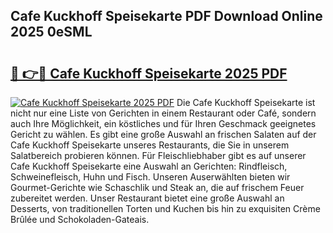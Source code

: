 ## Cafe Kuckhoff Speisekarte PDF Download Online 2025 0eSML

# <h2><a href="http://gc9eb2b.nevu.top/?p=Cafe+Kuckhoff+Speisekarte">🔗 👉🔴 Cafe Kuckhoff Speisekarte 2025 PDF</a></h2>

[![Cafe Kuckhoff Speisekarte 2025 PDF](https://i.imgur.com/dBaPXMq.png)](http://gc9eb2b.nevu.top/?p=Cafe+Kuckhoff+Speisekarte)
Die Cafe Kuckhoff Speisekarte ist nicht nur eine Liste von Gerichten in einem Restaurant oder Café, sondern auch Ihre Möglichkeit, ein köstliches und für Ihren Geschmack geeignetes Gericht zu wählen. Es gibt eine große Auswahl an frischen Salaten auf der Cafe Kuckhoff Speisekarte unseres Restaurants, die Sie in unserem Salatbereich probieren können. Für Fleischliebhaber gibt es auf unserer Cafe Kuckhoff Speisekarte eine Auswahl an Gerichten: Rindfleisch, Schweinefleisch, Huhn und Fisch. Unseren Auserwählten bieten wir Gourmet-Gerichte wie Schaschlik und Steak an, die auf frischem Feuer zubereitet werden. Unser Restaurant bietet eine große Auswahl an Desserts, von traditionellen Torten und Kuchen bis hin zu exquisiten Crème Brûlée und Schokoladen-Gateais.
